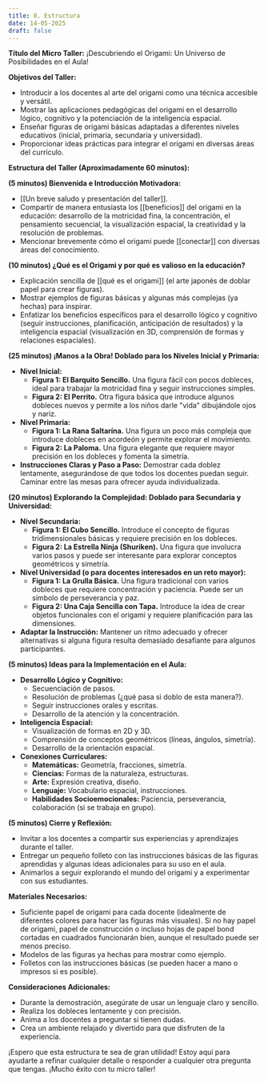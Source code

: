 ```yaml
---
title: 0. Estructura 
date: 14-05-2025
draft: false
---
```

**Título del Micro Taller:** ¡Descubriendo el Origami: Un Universo de Posibilidades en el Aula!

**Objetivos del Taller:**

- Introducir a los docentes al arte del origami como una técnica accesible y versátil.
- Mostrar las aplicaciones pedagógicas del origami en el desarrollo lógico, cognitivo y la potenciación de la inteligencia espacial.
- Enseñar figuras de origami básicas adaptadas a diferentes niveles educativos (inicial, primaria, secundaria y universidad).
- Proporcionar ideas prácticas para integrar el origami en diversas áreas del currículo.

**Estructura del Taller (Aproximadamente 60 minutos):**

**(5 minutos) Bienvenida e Introducción Motivadora:**

- [[Un breve saludo y presentación del taller]].
- Compartir de manera entusiasta los [[beneficios]] del origami en la educación: desarrollo de la motricidad fina, la concentración, el pensamiento secuencial, la visualización espacial, la creatividad y la resolución de problemas.
- Mencionar brevemente cómo el origami puede [[conectar]] con diversas áreas del conocimiento.

**(10 minutos) ¿Qué es el Origami y por qué es valioso en la educación?**

- Explicación sencilla de [[qué es el origami]] (el arte japonés de doblar papel para crear figuras).
- Mostrar ejemplos de figuras básicas y algunas más complejas (ya hechas) para inspirar.
- Enfatizar los beneficios específicos para el desarrollo lógico y cognitivo (seguir instrucciones, planificación, anticipación de resultados) y la inteligencia espacial (visualización en 3D, comprensión de formas y relaciones espaciales).

**(25 minutos) ¡Manos a la Obra! Doblado para los Niveles Inicial y Primaria:**

- **Nivel Inicial:**
    - **Figura 1: El Barquito Sencillo.** Una figura fácil con pocos dobleces, ideal para trabajar la motricidad fina y seguir instrucciones simples.
    - **Figura 2: El Perrito.** Otra figura básica que introduce algunos dobleces nuevos y permite a los niños darle "vida" dibujándole ojos y nariz.
- **Nivel Primaria:**
    - **Figura 1: La Rana Saltarína.** Una figura un poco más compleja que introduce dobleces en acordeón y permite explorar el movimiento.
    - **Figura 2: La Paloma.** Una figura elegante que requiere mayor precisión en los dobleces y fomenta la simetría.
- **Instrucciones Claras y Paso a Paso:** Demostrar cada doblez lentamente, asegurándose de que todos los docentes puedan seguir. Caminar entre las mesas para ofrecer ayuda individualizada.

**(20 minutos) Explorando la Complejidad: Doblado para Secundaria y Universidad:**

- **Nivel Secundaria:**
    - **Figura 1: El Cubo Sencillo.** Introduce el concepto de figuras tridimensionales básicas y requiere precisión en los dobleces.
    - **Figura 2: La Estrella Ninja (Shuriken).** Una figura que involucra varios pasos y puede ser interesante para explorar conceptos geométricos y simetría.
- **Nivel Universidad (o para docentes interesados en un reto mayor):**
    - **Figura 1: La Grulla Básica.** Una figura tradicional con varios dobleces que requiere concentración y paciencia. Puede ser un símbolo de perseverancia y paz.
    - **Figura 2: Una Caja Sencilla con Tapa.** Introduce la idea de crear objetos funcionales con el origami y requiere planificación para las dimensiones.
- **Adaptar la Instrucción:** Mantener un ritmo adecuado y ofrecer alternativas si alguna figura resulta demasiado desafiante para algunos participantes.

**(5 minutos) Ideas para la Implementación en el Aula:**

- **Desarrollo Lógico y Cognitivo:**
    - Secuenciación de pasos.
    - Resolución de problemas (¿qué pasa si doblo de esta manera?).
    - Seguir instrucciones orales y escritas.
    - Desarrollo de la atención y la concentración.
- **Inteligencia Espacial:**
    - Visualización de formas en 2D y 3D.
    - Comprensión de conceptos geométricos (líneas, ángulos, simetría).
    - Desarrollo de la orientación espacial.
- **Conexiones Curriculares:**
    - **Matemáticas:** Geometría, fracciones, simetría.
    - **Ciencias:** Formas de la naturaleza, estructuras.
    - **Arte:** Expresión creativa, diseño.
    - **Lenguaje:** Vocabulario espacial, instrucciones.
    - **Habilidades Socioemocionales:** Paciencia, perseverancia, colaboración (si se trabaja en grupo).

**(5 minutos) Cierre y Reflexión:**

- Invitar a los docentes a compartir sus experiencias y aprendizajes durante el taller.
- Entregar un pequeño folleto con las instrucciones básicas de las figuras aprendidas y algunas ideas adicionales para su uso en el aula.
- Animarlos a seguir explorando el mundo del origami y a experimentar con sus estudiantes.

**Materiales Necesarios:**

- Suficiente papel de origami para cada docente (idealmente de diferentes colores para hacer las figuras más visuales). Si no hay papel de origami, papel de construcción o incluso hojas de papel bond cortadas en cuadrados funcionarán bien, aunque el resultado puede ser menos preciso.
- Modelos de las figuras ya hechas para mostrar como ejemplo.
- Folletos con las instrucciones básicas (se pueden hacer a mano o impresos si es posible).

**Consideraciones Adicionales:**

- Durante la demostración, asegúrate de usar un lenguaje claro y sencillo.
- Realiza los dobleces lentamente y con precisión.
- Anima a los docentes a preguntar si tienen dudas.
- Crea un ambiente relajado y divertido para que disfruten de la experiencia.

¡Espero que esta estructura te sea de gran utilidad! Estoy aquí para ayudarte a refinar cualquier detalle o responder a cualquier otra pregunta que tengas. ¡Mucho éxito con tu micro taller!
